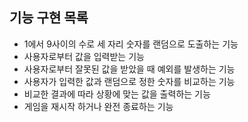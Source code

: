 ## 기능 구현 목록

- 1에서 9사이의 수로 세 자리 숫자를 랜덤으로 도출하는 기능
- 사용자로부터 값을 입력받는 기능
- 사용자로부터 잘못된 값을 받았을 때 예외를 발생하는 기능
- 사용자가 입력한 값과 랜덤으로 정한 숫자를 비교하는 기능
- 비교한 결과에 따라 상황에 맞는 값을 출력하는 기능
- 게임을 재시작 하거나 완전 종료하는 기능
